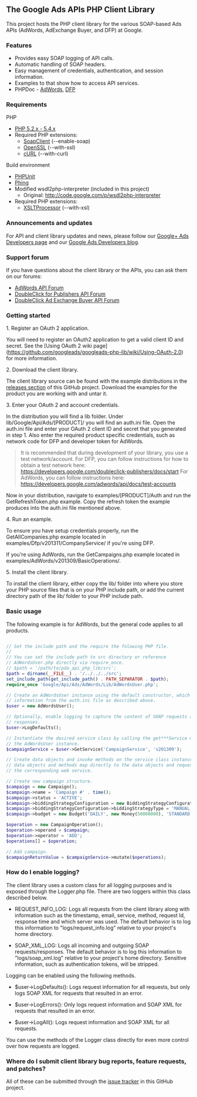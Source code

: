 ## The Google Ads APIs PHP Client Library

This project hosts the PHP client library for the various SOAP-based Ads APIs
(AdWords, AdExchange Buyer, and DFP) at Google.


### Features

* Provides easy SOAP logging of API calls.
* Automatic handling of SOAP headers.
* Easy management of credentials, authentication, and session information.
* Examples to that show how to access API services.
* PHPDoc - [AdWords](http://googleads.github.io/googleads-php-lib/AdWords/),
  [DFP](http://googleads.github.io/googleads-php-lib/Dfp/)


### Requirements

PHP
  - [PHP 5.2.x - 5.4.x](http://php.net)
  - Required PHP extensions:
    - [SoapClient](http://us3.php.net/manual/en/book.soap.php) (--enable-soap)
    - [OpenSSL](http://php.net/manual/en/book.openssl.php) (--with-ssl)
    - [cURL](http://php.net/manual/en/book.curl.php) (--with-curl)

Build environment
  - [PHPUnit](http://www.phpunit.de)
  - [Phing](http://phing.info)
  - Modified wsdl2php-interpreter (included in this project)
    - Original: http://code.google.com/p/wsdl2php-interpreter
  - Required PHP extensions:
    - [XSLTProcessor](http://php.net/manual/en/class.xsltprocessor.php)
        (--with-xsl)


### Announcements and updates

For API and client library updates and news, please follow our [Google+ Ads
Developers page](https://plus.google.com/+GoogleAdsDevelopers/posts) and our
[Google Ads Developers blog](http://googleadsdeveloper.blogspot.com).


### Support forum

If you have questions about the client library or the APIs, you can ask them on our forums:
  * [AdWords API Forum](https://groups.google.com/group/adwords-api)
  * [DoubleClick for Publishers API Forum](https://groups.google.com/forum/#!forum/google-doubleclick-for-publishers-api)
  * [DoubleClick Ad Exchange Buyer API Forum](https://groups.google.com/forum/#!forum/google-doubleclick-ad-exchange-buyer-api)

### Getting started

1\. Register an OAuth 2 application.

You will need to register an OAuth2 application to get a valid client ID and
secret. See the [Using OAuth 2 wiki page]
(https://github.com/googleads/googleads-php-lib/wiki/Using-OAuth-2.0) for more information.

2\. Download the client library.

The client library source can be found with the example distributions in the
[releases section](https://github.com/googleads/googleads-php-lib/releases) of
this GitHub project. Download the examples for the product you are working with
and untar it.

3\. Enter your OAuth 2 and account credentials.

In the distribution you will find a lib folder. Under
lib/Google/Api/Ads/[PRODUCT]/ you will find an auth.ini file. Open the auth.ini
file and enter your OAuth 2 client ID and secret that you generated in step 1.
Also enter the required product specific credentials, such as network code for
DFP and developer token for AdWords.

> It is recommended that during development of your library, you use a test
> network/account. For DFP, you can follow instructions for how to obtain a
> test network here:
> https://developers.google.com/doubleclick-publishers/docs/start
> For AdWords, you can follow instructions here:
> https://developers.google.com/adwords/api/docs/test-accounts

Now in your distribution, navigate to examples/[PRODUCT]/Auth and run the
GetRefreshToken.php example. Copy the refresh token the example produces into
the auth.ini file mentioned above.

4\. Run an example.

To ensure you have setup credentials properly, run the GetAllCompanies.php
example located in examples/Dfp/v201311/CompanyService/ if you're using DFP.

If you're using AdWords, run the GetCampaigns.php example located in
examples/AdWords/v201309/BasicOperations/.

5\. Install the client library.

To install the client library, either copy the lib/ folder into where you store
your PHP source files that is on your PHP include path, or add the current
directory path of the lib/ folder to your PHP include path.


### Basic usage

The following example is for AdWords, but the general code applies to all
products.


```php

// Set the include path and the require the folowing PHP file.
//
// You can set the include path to src directory or reference
// AdWordsUser.php directly via require_once.
// $path = '/path/to/pda_api_php_lib/src';
$path = dirname(__FILE__) . '/../../../src';
set_include_path(get_include_path() . PATH_SEPARATOR . $path);
require_once 'Google/Api/Ads/AdWords/Lib/AdWordsUser.php';

// Create an AdWordsUser instance using the default constructor, which will load
// information from the auth.ini file as described above.
$user = new AdWordsUser();

// Optionally, enable logging to capture the content of SOAP requests and
// responses.
$user->LogDefaults();

// Instantiate the desired service class by calling the get***Service method on
// the AdWordsUser instance.
$campaignService = $user->GetService('CampaignService', 'v201309');

// Create data objects and invoke methods on the service class instance. The
// data objects and methods map directly to the data objects and requests for
// the corresponding web service.

// Create new campaign structure.
$campaign = new Campaign();
$campaign->name = 'Campaign #' . time();
$campaign->status = 'ACTIVE';
$campaign->biddingStrategyConfiguration = new BiddingStrategyConfiguration();
$campaign->biddingStrategyConfiguration->biddingStrategyType = 'MANUAL_CPC';
$campaign->budget = new Budget('DAILY', new Money(50000000), 'STANDARD');

$operation = new CampaignOperation();
$operation->operand = $campaign;
$operation->operator = 'ADD';
$operations[] = $operation;

// Add campaign.
$campaignReturnValue = $campaignService->mutate($operations);
```


### How do I enable logging?

The client library uses a custom class for all logging purposes and is exposed
through the Logger.php file. There are two loggers within this class described
below.

  - REQUEST_INFO_LOG: Logs all requests from the client library along
    with information such as the timestamp, email, service, method,
    request Id, response time and which server was used. The default
    behavior is to log this information to "logs/request_info.log" relative to
    your project's home directory.

  - SOAP_XML_LOG: Logs all incoming and outgoing SOAP requests/responses. The
    default behavior is to log this information to "logs/soap_xml.log" relative
    to your project's home directory. Sensitive information, such as
    authentication tokens, will be stripped.

Logging can be enabled using the following methods.

  - $user->LogDefaults(): Logs request information for all requests, but only
    logs SOAP XML for requests that resulted in an error.

  - $user->LogErrors(): Only logs request information and SOAP XML for requests
    that resulted in an error.

  - $user->LogAll(): Logs request information and SOAP XML for all requests.

You can use the methods of the Logger class directly for even more control over
how requests are logged.


### Where do I submit client library bug reports, feature requests, and patches?

All of these can be submitted through the
[issue tracker](https://github.com/googleads/googleads-php-lib/issues) in this
GitHub project.

